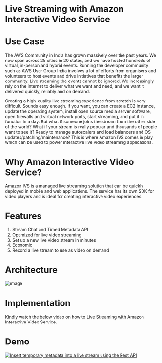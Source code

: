 # Live Streaming with Amazon Interactive Video Service



# Use Case

The AWS Community in India has grown massively over the past years. We now span across 25 cities in 20 states, and we have hosted hundreds of virtual, in-person and hybrid events. Running the developer community such as AWS User Group India involves a lot of efforts from organisers and volunteers to host events and drive initiatives that benefits the larger community. Live streaming the events cannot be ignored. We increasingly rely on the internet to deliver what we want and need, and we want it delivered quickly, reliably and on demand.

Creating a high-quality live streaming experience from scratch is very difficult. Sounds easy enough. If you want, you can create  a EC2 instance, update the operating system, install open source media server software, open firewalls and virtual network ports, start streaming, and put it in function in a day. But what if someone joins the stream from the other side of the world? What if your stream is really popular and thousands of people want to see it? Ready to manage autoscalers and load balancers and OS updates/patching/maintenance? This is where Amazon IVS comes in play which can be used to power interactive live video streaming applications.

# Why Amazon Interactive Video Service?

Amazon IVS is a managed live streaming solution that can be quickly deployed in mobile and web applications. The service has its own SDK for video players and is ideal for creating interactive video experiences.

# Features


1. Stream Chat and Timed Metadata API
1. Optimized for live video streaming
1. Set up a new live video stream in minutes
1. Economic
1. Record a live stream to use as video on demand

# Architecture

![image](https://user-images.githubusercontent.com/74320000/199303608-8ff91ec5-3467-43e6-978f-8690337199d9.png)

# Implementation

Kindly watch the below video on how to Live Streaming with Amazon Interactive Video Service.


# Demo


[![Insert temporary metadata into a live stream using the Rest API
](https://img.youtube.com/vi/fpZgc78L_J4/0.jpg)](http://www.youtube.com/watch?v=fpZgc78L_J4)















